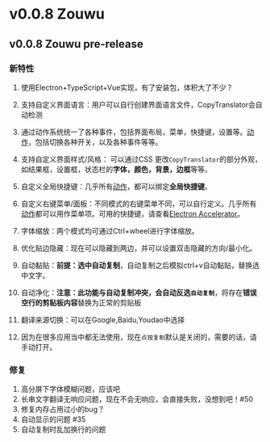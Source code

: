 # v0.0.8 Zouwu

## v0.0.8 Zouwu pre-release

### 新特性

1. 使用Electron+TypeScript+Vue实现，有了安装包，体积大了不少？
2. 支持自定义界面语言：用户可以自行创建界面语言文件，CopyTranslator会自动检测
3. 通过动作系统统一了各种事件，包括界面布局，菜单，快捷键，设置等。[动作](/guide/advance.html#动作系统)，包括切换各种开关，以及各种事件等等。

2. 支持自定义界面样式/风格： 可以通过CSS 更改`CopyTranslator`的部分外观，如结果框，设置框，状态栏的**字体，颜色，背景，边框**等等。

3. 自定义全局快捷键：几乎所有[动作](/guide/advance.html#动作系统)，都可以绑定**全局快捷键**。

4. 自定义右键菜单/面板：不同模式的右键菜单不同，可以自行定义。几乎所有[动作](/guide/advance.html#动作系统)都可以用作菜单项。可用的快捷键，请查看[Electron Accelerator](https://electronjs.org/docs/api/accelerator)。
5. 字体缩放：两个模式均可通过Ctrl+wheel进行字体缩放。
6. 优化贴边隐藏：现在可以隐藏到两边，并可以设置双击隐藏的方向/最小化。
7. 自动黏贴：**前提：选中自动复制**，自动复制之后模拟ctrl+v自动黏贴，替换选中文字。
8. 自动净化：**注意：此功能与自动复制冲突，会自动反选`自动复制`**，将存在**错误空行的剪贴板内容**替换为正常的剪贴板
9. 翻译来源切换：可以在Google,Baidu,Youdao中选择
10. 因为在很多应用当中都无法使用，现在`点按复制`默认是关闭的，需要的话，请手动打开。

### 修复

1. 高分屏下字体模糊问题，应该吧
2. 长串文字翻译无响应问题，现在不会无响应，会直接失败，没想到吧！#50
3. 修复内存占用过小的bug？
4. 自动显示的问题 #35
5. 自动复制时乱加换行的问题

<Valine></Valine>